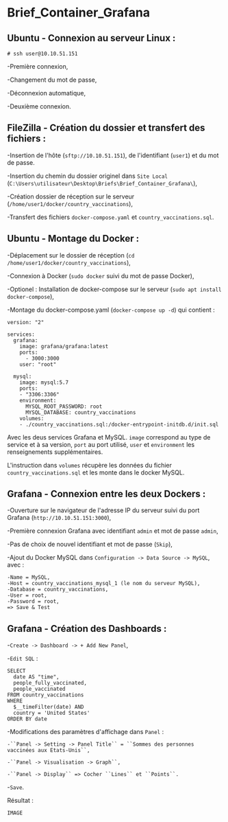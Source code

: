 # Brief_Container_Grafana

## Ubuntu - Connexion au serveur Linux :

``# ssh user@10.10.51.151``

-Première connexion,

-Changement du mot de passe,

-Déconnexion automatique,

-Deuxième connexion.

## FileZilla - Création du dossier et transfert des fichiers :

-Insertion de l'hôte (``sftp://10.10.51.151``), de l'identifiant (``user1``) et du mot de passe.

-Insertion du chemin du dossier originel dans ``Site Local`` (``C:\Users\utilisateur\Desktop\Briefs\Brief_Container_Grafana\``),

-Création dossier de réception sur le serveur (``/home/user1/docker/country_vaccinations``),

-Transfert des fichiers ``docker-compose.yaml`` et ``country_vaccinations.sql``.

## Ubuntu - Montage du Docker :

-Déplacement sur le dossier de réception (``cd /home/user1/docker/country_vaccinations``),

-Connexion à Docker (``sudo docker`` suivi du mot de passe Docker),

-Optionel : Installation de docker-compose sur le serveur (``sudo apt install docker-compose``),

-Montage du docker-compose.yaml (``docker-compose up -d``) qui contient :

    version: "2"

    services:
      grafana:
        image: grafana/grafana:latest
        ports:
          - 3000:3000
        user: "root"

      mysql:
        image: mysql:5.7
        ports:
        - "3306:3306"
        environment:
          MYSQL_ROOT_PASSWORD: root
          MYSQL_DATABASE: country_vaccinations
        volumes:
        - ./country_vaccinations.sql:/docker-entrypoint-initdb.d/init.sql
    
Avec les deus services Grafana et MySQL. ``image`` correspond au type de service et à sa version, ``port`` au port utilisé, ``user`` et ``environment`` les renseignements supplémentaires.
    
L'instruction dans ``volumes`` récupère les données du fichier ``country_vaccinations.sql`` et les monte dans le docker MySQL.

## Grafana - Connexion entre les deux Dockers :

-Ouverture sur le navigateur de l'adresse IP du serveur suivi du port Grafana (``http://10.10.51.151:3000``),

-Première connexion Grafana avec identifiant ``admin`` et mot de passe ``admin``,

-Pas de choix de nouvel identifiant et mot de passe (``Skip``),

-Ajout du Docker MySQL dans ``Configuration -> Data Source -> MySQL``, avec :

    -Name = MySQL,
    -Host = country_vaccinations_mysql_1 (le nom du serveur MySQL),
    -Database = country_vaccinations,
    -User = root,
    -Password = root,
    => Save & Test
    
## Grafana - Création des Dashboards :

-``Create -> Dashboard -> + Add New Panel``,

-``Edit SQL`` :

    SELECT
      date AS "time",
      people_fully_vaccinated,
      people_vaccinated
    FROM country_vaccinations
    WHERE
      $__timeFilter(date) AND
      country = 'United States'
    ORDER BY date

-Modifications des paramètres d'affichage dans ``Panel`` :

    -``Panel -> Setting -> Panel Title`` = ``Sommes des personnes vaccinées aux Etats-Unis``,

    -``Panel -> Visualisation -> Graph``,
    
    -``Panel -> Display`` => Cocher ``Lines`` et ``Points``.
    
-``Save``.

Résultat :
    
    IMAGE


    
